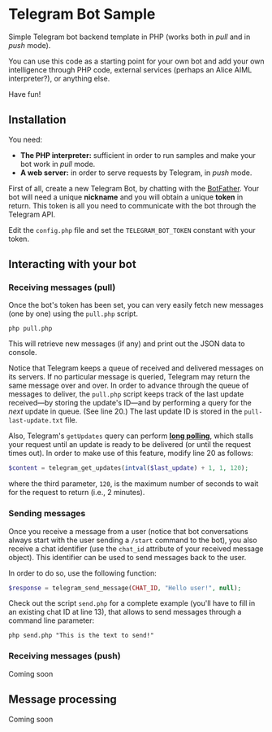 # Telegram Bot Sample

Simple Telegram bot backend template in PHP (works both in *pull* and in *push* mode).

You can use this code as a starting point for your own bot and add your own intelligence through PHP code, external services (perhaps an Alice AIML interpreter?), or anything else.

Have fun!

## Installation

You need:

* **The PHP interpreter:** sufficient in order to run samples and make your bot work in *pull* mode.
* **A web server:** in order to serve requests by Telegram, in *push* mode.

First of all, create a new Telegram Bot, by chatting with the [BotFather](http://telegram.me/BotFather). Your bot will need a unique **nickname** and you will obtain a unique **token** in return.
This token is all you need to communicate with the bot through the Telegram API.

Edit the `config.php` file and set the `TELEGRAM_BOT_TOKEN` constant with your token.

## Interacting with your bot

### Receiving messages (pull)

Once the bot's token has been set, you can very easily fetch new messages (one by one) using the `pull.php` script.

```
php pull.php
```

This will retrieve new messages (if any) and print out the JSON data to console.

Notice that Telegram keeps a queue of received and delivered messages on its servers.
If no particular message is queried, Telegram may return the same message over and over.
In order to advance through the queue of messages to deliver, the `pull.php` script keeps track of the last update received—by storing the update's ID—and by performing a query for the *next* update in queue. (See line 20.)
The last update ID is stored in the `pull-last-update.txt` file.

Also, Telegram's `getUpdates` query can perform **[long polling](https://core.telegram.org/bots/api#getupdates)**, which stalls your request until an update is ready to be delivered (or until the request times out).
In order to make use of this feature, modify line 20 as follows:

```php
$content = telegram_get_updates(intval($last_update) + 1, 1, 120);
```

where the third parameter, `120`, is the maximum number of seconds to wait for the request to return (i.e., 2 minutes).

### Sending messages

Once you receive a message from a user (notice that bot conversations always start with the user sending a `/start` command to the bot), you also receive a chat identifier (use the `chat_id` attribute of your received message object).
This identifier can be used to send messages back to the user.

In order to do so, use the following function:

```php
$response = telegram_send_message(CHAT_ID, "Hello user!", null);
```

Check out the script `send.php` for a complete example (you'll have to fill in an existing chat ID at line 13), that allows to send messages through a command line parameter:

```
php send.php "This is the text to send!"
```

### Receiving messages (push)

Coming soon

## Message processing

Coming soon
